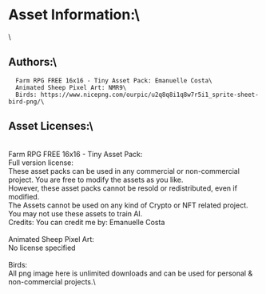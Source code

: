 # Asset Information:\
\
## Authors:\
      Farm RPG FREE 16x16 - Tiny Asset Pack: Emanuelle Costa\
      Animated Sheep Pixel Art: NMR9\
      Birds: https://www.nicepng.com/ourpic/u2q8q8i1q8w7r5i1_sprite-sheet-bird-png/\
      
## Asset Licenses:\
\
  Farm RPG FREE 16x16 - Tiny Asset Pack:\
        Full version license:\
            These asset packs can be used in any commercial or non-commercial project. You are free to modify the assets as you like. \
            However, these asset packs cannot be resold or redistributed, even if modified. \
            The Assets cannot be used on any kind of Crypto or NFT related project.\
            You may not use these assets to train AI.\
            Credits: You can credit me by: Emanuelle Costa\
  \
  Animated Sheep Pixel Art:\
        No license specified\
  \
  Birds:\
        All png image here is unlimited downloads and can be used for personal & non-commercial projects.\
